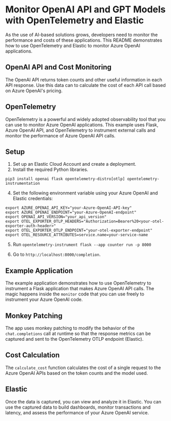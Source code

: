 # Monitor OpenAI API and GPT Models with OpenTelemetry and Elastic

As the use of AI-based solutions grows, developers need to monitor the performance and costs of these applications. This README demonstrates how to use OpenTelemetry and Elastic to monitor Azure OpenAI applications.

## OpenAI API and Cost Monitoring

The OpenAI API returns token counts and other useful information in each API response. Use this data can to calculate the cost of each API call based on Azure OpenAI's pricing.

## OpenTelemetry

OpenTelemetry is a powerful and widely adopted observability tool that you can use to monitor Azure OpenAI applications. This example uses Flask, Azure OpenAI API, and OpenTelemetry to instrument external calls and monitor the performance of Azure OpenAI API calls.

## Setup

1. Set up an Elastic Cloud Account and create a deployment.
2. Install the required Python libraries.

```
pip3 install openai flask opentelemetry-distro[otlp] opentelemetry-instrumentation
```

4. Set the following environment variable using your Azure OpenAI and Elastic credentials:

```
export AZURE_OPENAI_API_KEY="your-Azure-OpenAI-API-key"
export AZURE_OPENAI_ENDPOINT="your-Azure-OpenAI-endpoint"
export OPENAI_API_VERSION="your_api_version"
export OTEL_EXPORTER_OTLP_HEADERS="Authorization=Bearer%20<your-otel-exporter-auth-header>"
export OTEL_EXPORTER_OTLP_ENDPOINT="your-otel-exporter-endpoint"
export OTEL_RESOURCE_ATTRIBUTES=service.name=your-service-name
```

5. Run `opentelemetry-instrument flask --app counter run -p 8000`

6. Go to `http://localhost:8000/completion`.

## Example Application

The example application demonstrates how to use OpenTelemetry to instrument a Flask application that makes Azure OpenAI API calls. The magic happens inside the `monitor` code that you can use freely to instrument your Azure OpenAI code.

## Monkey Patching

The app uses monkey patching to modify the behavior of the `chat.completions` call at runtime so that the response metrics can be captured and sent to the OpenTelemetry OTLP endpoint (Elastic).

## Cost Calculation

The `calculate_cost` function calculates the cost of a single request to the Azure OpenAI APIs based on the token counts and the model used.

## Elastic

Once the data is captured, you can view and analyze it in Elastic. You can use the captured data to build dashboards, monitor transactions and latency, and assess the performance of your Azure OpenAI service.

